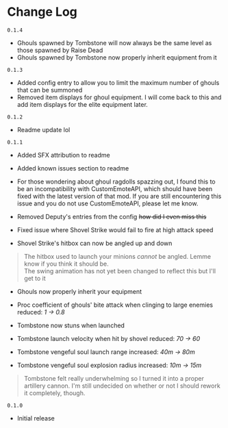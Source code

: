 # Change Log
`0.1.4`

- Ghouls spawned by Tombstone will now always be the same level as those spawned by Raise Dead
- Ghouls spawned by Tombstone now properly inherit equipment from it
  
`0.1.3`

- Added config entry to allow you to limit the maximum number of ghouls that can be summoned
- Removed item displays for ghoul equipment. I will come back to this and add item displays for the elite equipment later.

`0.1.2`

- Readme update lol

`0.1.1`

- Added SFX attribution to readme
- Added known issues section to readme

- For those wondering about ghoul ragdolls spazzing out, I found this to be an incompatibility with CustomEmoteAPI, which should have been fixed with the latest version of that mod. If you are still encountering this issue and you do not use CustomEmoteAPI, please let me know.

- Removed Deputy's entries from the config ~~how did I even miss this~~

- Fixed issue where Shovel Strike would fail to fire at high attack speed
- Shovel Strike's hitbox can now be angled up and down</br>
>The hitbox used to launch your minions _cannot_ be angled. Lemme know if you think it should be.</br>
>The swing animation has not yet been changed to reflect this but I'll get to it

- Ghouls now properly inherit your equipment
- Proc coefficient of ghouls' bite attack when clinging to large enemies reduced: *1 &rarr; 0.8*

- Tombstone now stuns when launched
- Tombstone launch velocity when hit by shovel reduced: *70 &rarr; 60*
- Tombstone vengeful soul launch range increased: *40m &rarr; 80m*
- Tombstone vengeful soul explosion radius increased: *10m &rarr; 15m* 
>Tombstone felt really underwhelming so I turned it into a proper artillery cannon. I'm still undecided on whether or not I should rework it completely, though.

`0.1.0`

- Initial release
